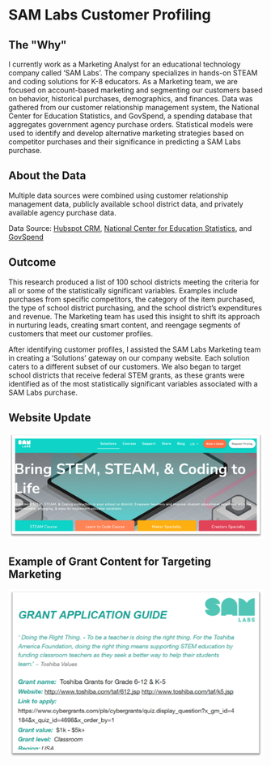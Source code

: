# SAM Labs Customer Profiling

## The "Why"
I currently work as a Marketing Analyst for an educational technology company called ‘SAM Labs’. The company specializes in hands-on STEAM and coding solutions for K-8 educators. As a Marketing team, we are focused on account-based marketing and segmenting our customers based on behavior, historical purchases, demographics, and finances. Data was gathered from our customer relationship management system, the National Center for Education Statistics, and GovSpend, a spending database that aggregates government agency purchase orders. Statistical models were used to identify and develop alternative marketing strategies based on competitor purchases and their significance in predicting a SAM Labs purchase. 

## About the Data 
Multiple data sources were combined using customer relationship management data, publicly available school district data, and privately available agency purchase data.

Data Source: [Hubspot CRM](url), [National Center for Education Statistics](url), and [GovSpend](url)

## Outcome 
This research produced a list of 100 school districts meeting the criteria for all or some of the statistically significant variables. Examples include purchases from specific competitors, the category of the item purchased, the type of school district purchasing, and the school district’s expenditures and revenue. The Marketing team has used this insight to shift its approach in nurturing leads, creating smart content, and reengage segments of customers that meet our customer profiles. 

After identifying customer profiles, I assisted the SAM Labs Marketing team in creating a ‘Solutions’ gateway on our company website. Each solution caters to a different subset of our customers. We also began to target school districts that receive federal STEM grants, as these grants were identified as of the most statistically significant variables associated with a SAM Labs purchase. 

## Website Update
![](https://github.com/vladimir-dinolov/samlabs_customerprofiling/blob/main/Picture8.png)

## Example of Grant Content for Targeting Marketing
![](https://github.com/vladimir-dinolov/samlabs_customerprofiling/blob/main/Picture9.png)
